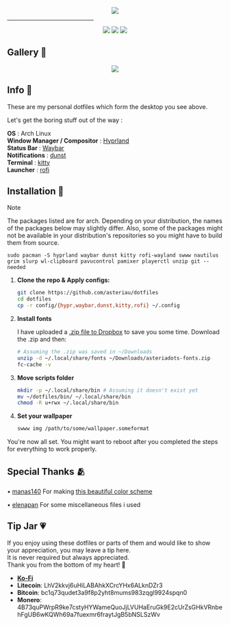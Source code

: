 <div align="center">
    <img src="https://files.catbox.moe/n4ydnt.png">
</div>

<hr style="width:40%;">

<div align="center"> 
<a href="https://github.com/Manas140/dotfiles/stargazers"><img src="https://img.shields.io/github/stars/Manas140/dotfiles?colorA=151515&colorB=8DA3B9&style=for-the-badge&logo=starship"></a>
<a href="https://github.com/Manas140/dotfiles/issues"><img src="https://img.shields.io/github/issues/Manas140/dotfiles?colorA=151515&colorB=8DA3B9&style=for-the-badge&logo=ifixit"></a>
<a href="https://github.com/Manas140/dotfiles/network/members"><img src="https://img.shields.io/github/forks/Manas140/dotfiles?colorA=151515&colorB=8DA3B9&style=for-the-badge&logo=github"></a>
</a>
</div>

## Gallery 📸
  <p align="center">
  <img src="https://files.catbox.moe/tzz3cn.png">

## Info 📖
These are my personal dotfiles which form the desktop you see above.

Let's get the boring stuff out of the way :

  **OS** : Arch Linux <br>
  **Window Manager / Compositor** : [Hyprland](https://github.com/hyprwm/Hyprland) <br>
  **Status Bar** : [Waybar](https://github.com/Alexays/Waybar) <br>
  **Notifications** : [dunst](https://github.com/dunst-project/dunst) <br>
  **Terminal** : [kitty](https://github.com/kovidgoyal/kitty) <br>
  **Launcher** : [rofi](https://github.com/davatorium/rofi/) <br>
 


## Installation 🔧
> [!NOTE]
> The packages listed are for arch. Depending on your distribution, the names of the packages below may slightly differ. Also, some of the packages might not be available in your distribution's repositories so you might have to build them from source.

    sudo pacman -S hyprland waybar dunst kitty rofi-wayland swww nautilus grim slurp wl-clipboard pavucontrol pamixer playerctl unzip git --needed
1. **Clone the repo & Apply configs:**
    ```sh
    git clone https://github.com/asteriau/dotfiles
    cd dotfiles
    cp -r config/{hypr,waybar,dunst,kitty,rofi} ~/.config
    ```

2. **Install fonts**  

    I have uploaded a [.zip file to Dropbox](https://www.dropbox.com/scl/fi/j8zna9d6bls3kl8xm1mq9/asteriadots-fonts.zip?rlkey=7g76krtpvi86ecbafnvy1jmuy&st=a8jdisrz&dl=0) to save you some time. Download the .zip and then:

    ```sh
    # Assuming the .zip was saved in ~/Downloads
    unzip -d ~/.local/share/fonts ~/Downloads/asteriadots-fonts.zip
    fc-cache -v
    ```

3. **Move scripts folder**  

    ```sh
    mkdir -p ~/.local/share/bin # Assuming it doesn't exist yet
    mv ~/dotfiles/bin/ ~/.local/share/bin
    chmod -R u+rwx ~/.local/share/bin
    ```

4. **Set your wallpaper**  

    ```sh
    swww img /path/to/some/wallpaper.someformat
    ```

You're now all set. You might want to reboot after you completed the steps for everything to work properly.

## Special Thanks 🫂
• [manas140](https://github.com/manas140) For making [this beautiful color scheme](https://github.com/paradise-theme/paradise)

• [elenapan](https://github.com/elenapan) For some miscellaneous files i used

## Tip Jar 💗

If you enjoy using these dotfiles or parts of them and would like to show your appreciation, you may leave a tip here.  
It is never required but always appreciated.  
Thank you from the bottom of my heart! 💙  

- [**Ko-Fi**](https://ko-fi.com/asteriau)  
- **Litecoin**: LhV2kkvj6uHiLABAhkXCrcYHx6ALknDZr3  
- **Bitcoin**: bc1q73qudet3a9f8p2yht8mums983zqgl9924spqn0
- **Monero**: 4B73quPWrpR9ke7cstyHYWameQuoJjLVUHaEruGk9E2cUrZsGHkVRnbehFgUB6wKQWh69a7fuexmr6fraytJgB5bNSLSzWv
